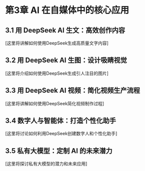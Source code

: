 # 第3章 AI 在自媒体中的核心应用

## 3.1 用 DeepSeek AI 生文：高效创作内容

[这里将讲解如何使用DeepSeek生成高质量文字内容]

## 3.2 用 DeepSeek AI 生图：设计吸睛视觉

[这里将介绍如何使用DeepSeek生成引人注目的图片]

## 3.3 用 DeepSeek AI 视频：简化视频生产流程

[这里将讲解如何使用DeepSeek简化视频制作过程]

## 3.4 数字人与智能体：打造个性化助手

[这里将讨论如何利用DeepSeek创建数字人和个性化助手]

## 3.5 私有大模型：定制 AI 的未来潜力

[这里将探讨私有大模型的潜力和未来应用] 
